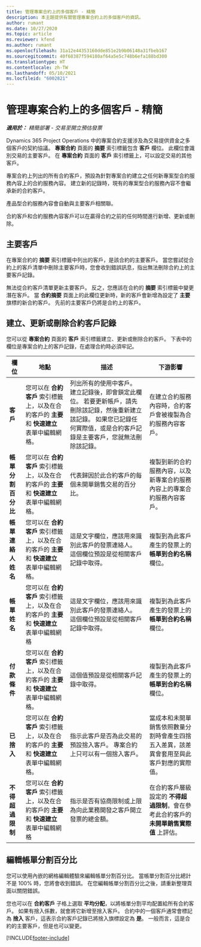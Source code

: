 ```yaml
---
title: 管理專案合約上的多個客戶 - 精簡
description: 本主題提供有關管理專案合約上的多個客戶的資訊。
author: rumant
ms.date: 10/27/2020
ms.topic: article
ms.reviewer: kfend
ms.author: rumant
ms.openlocfilehash: 31a12e44353160dde851e2b9b06148a31fbeb167
ms.sourcegitcommit: 40f68387f594180af64a5e5c748b6efa188bd300
ms.translationtype: HT
ms.contentlocale: zh-TW
ms.lasthandoff: 05/10/2021
ms.locfileid: "6002821"
---
```

# <a name="manage-multiple-customers-on-project-contracts---lite"></a>管理專案合約上的多個客戶 - 精簡

_**適用於：** 精簡部署 - 交易至開立預估發票_

Dynamics 365 Project Operations 中的專案合約支援涉及為交易提供資金之多個客戶的契約協議。 **專案合約** 頁面的 **摘要** 索引標籤包含 **客戶** 欄位。 此欄位會識別交易的主要客戶。 在 **專案合約** 頁面的 **客戶** 索引標籤上，可以設定交易的其他客戶。

專案合約上列出的所有合約客戶，預設為針對專案合約建立之任何新專案型合約服務內容上的合約服務內容。 建立新的記錄時，現有的專案型合約服務內容不會繼承新的合約客戶。

產品型合約服務內容會自動與主要客戶相關聯。

合約客戶和合約服務內容客戶可以在贏得合約之前的任何時間進行新增、更新或刪除。

## <a name="primary-customer"></a>主要客戶

在專案合約的 **摘要** 索引標籤中列出的客戶，是該合約的主要客戶。 當您嘗試從合約上的客戶清單中刪除主要客戶時，您會收到錯誤訊息，指出無法刪除合約上的主要客戶記錄。

無法從合約客戶清單更新主要客戶。 反之，您應該在合約的 **摘要** 索引標籤中變更潛在客戶。 當 **合約摘要** 頁面上的此欄位更新時，新的客戶會新增為設定了 **主要** 旗標的新合約客戶。 先前的主要客戶仍將是合約上的客戶。

## <a name="create-update-or-delete-a-contract-customer-record"></a>建立、更新或刪除合約客戶記錄

您可以從 **專案合約** 頁面的 **客戶** 索引標籤建立、更新或刪除合約客戶。 下表中的欄位是專案合約上的客戶記錄，在處理合約時必須牢記。

| 欄位 | 地點 | 描述 | 下游影響 |
| --- | --- | --- | --- |
| **客戶** | 您可以在 **合約客戶** 索引標籤上，以及在合約客戶的 **主要** 和 **快速建立** 表單中編輯網格。 | 列出所有的使用中客戶。 建立記錄後，即會鎖定此欄位。 若要更新帳戶，請先刪除該記錄，然後重新建立該記錄。 如果您已記錄任何實際值，或是合約客戶記錄是主要客戶，您就無法刪除該記錄。 | 在建立合約服務內容時，合約客戶會被複製為合約服務內容客戶。 |
| **帳單分割百分比** | 您可以在 **合約客戶** 索引標籤上，以及在合約客戶的 **主要** 和 **快速建立** 表單中編輯網格。 | 代表歸因於此合約客戶的每個未開單銷售交易的百分比。 | 複製到新的合約服務內容，以及新專案合約服務內容上的專案合約服務內容客戶。 |
| **帳單連絡人姓名** | 您可以在 **合約客戶** 索引標籤上，以及在合約客戶的 **主要** 和 **快速建立** 表單中編輯網格。 | 這是文字欄位，應該用來識別此客戶的發票連絡人。 這個欄位預設是從相關客戶記錄中取得。 | 複製到為此客戶產生的發票上的 **帳單到合約名稱** 欄位。 |
| **帳單姓名** | 您可以在 **合約客戶** 索引標籤上，以及在合約客戶的 **主要** 和 **快速建立** 表單中編輯網格 | 這是文字欄位，應該用來識別此客戶的發票連絡人。 這個欄位預設是從相關客戶記錄中取得。 | 複製到為此客戶產生的發票上的 **帳單到合約名稱** 欄位。 |
| **付款條件** | 您可以在 **合約客戶** 索引標籤上，以及在合約客戶的 **主要** 和 **快速建立** 表單中編輯網格。 | 這個值預設是從相關客戶記錄中取得。 | 複製到為此客戶產生的發票上的 **帳單到合約名稱** 欄位。 |
| **已捨入** | 您可以在 **合約客戶** 索引標籤上，以及在合約客戶的 **主要** 和 **快速建立** 表單中編輯網格。 | 指示此客戶是否為此交易的預設捨入客戶。 專案合約上只可以有一個捨入客戶。 | 當成本和未開單銷售依照數量分割時會產生四捨五入差異，該差異會套用至與此客戶對應的實際值。 |
| **不得超過限制** | 您可以在 **合約客戶** 索引標籤上，以及在合約客戶的 **主要** 和 **快速建立** 表單中編輯網格 | 指示是否有協商限制或上限為向此業務開發之客戶開立發票的總金額。 | 在合約客戶層級設定的 **不得超過限制**，會在參考此合約客戶的 **未開單銷售實際值** 上評估。 |

## <a name="edit-billing-split-percentages"></a>編輯帳單分割百分比

您可以使用內嵌的網格編輯體驗來編輯帳單分割百分比。 當帳單分割百分比總計不是 100% 時，您將會收到錯誤。 在您編輯帳單分割百分比之後，請重新整理頁面以關閉錯誤。

您也可以在 **合約客戶** 子格上選取 **平均分配**，以將帳單分割平均配置給所有合約客戶。 如果有捨入係數，就會將它新增至捨入客戶。 合約中的一個客戶通常會標記為 **捨入** 客戶，這表示合約客戶記錄已將捨入旗標設定為 **是**。 一般而言，這是合約的主要客戶，但是也可以變更。


[!INCLUDE[footer-include](../../includes/footer-banner.md)]